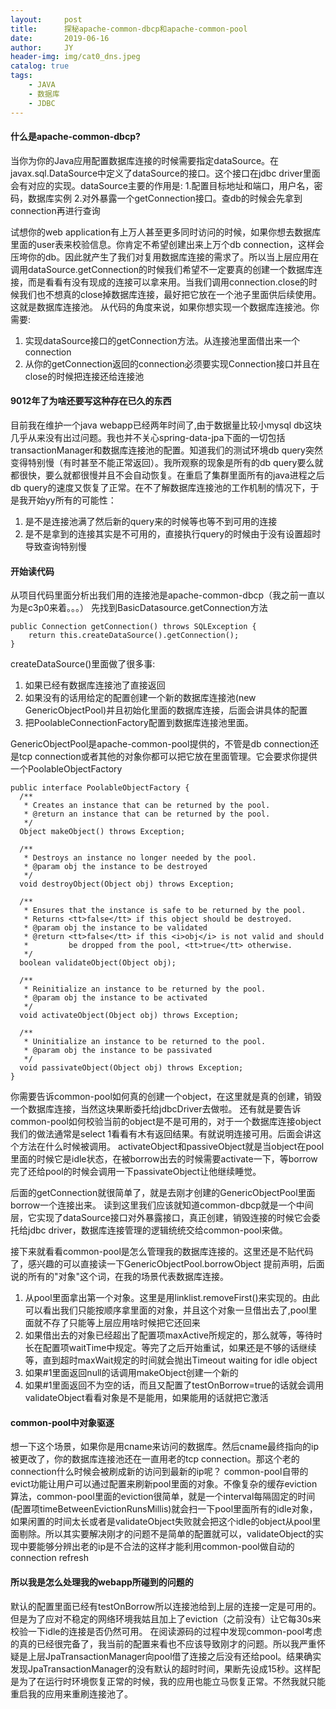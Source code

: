```yaml
---
layout:     post
title:      探秘apache-common-dbcp和apache-common-pool
date:       2019-06-16
author:     JY
header-img: img/cat0_dns.jpeg
catalog: true
tags:
    - JAVA
    - 数据库
    - JDBC
---
```


#### 什么是apache-common-dbcp?
当你为你的Java应用配置数据库连接的时候需要指定dataSource。在javax.sql.DataSource中定义了dataSource的接口。这个接口在jdbc driver里面会有对应的实现。dataSource主要的作用是:
1.配置目标地址和端口，用户名，密码，数据库实例
2.对外暴露一个getConnection接口。查db的时候会先拿到connection再进行查询

试想你的web application有上万人甚至更多同时访问的时候，如果你想去数据库里面的user表来校验信息。你肯定不希望创建出来上万个db connection，这样会压垮你的db。因此就产生了我们对复用数据库连接的需求了。所以当上层应用在调用dataSource.getConnection的时候我们希望不一定要真的创建一个数据库连接，而是看看有没有现成的连接可以拿来用。当我们调用connection.close的时候我们也不想真的close掉数据库连接，最好把它放在一个池子里面供后续使用。这就是数据库连接池。
从代码的角度来说，如果你想实现一个数据库连接池。你需要:
1. 实现dataSource接口的getConnection方法。从连接池里面借出来一个connection
2. 从你的getConnection返回的connection必须要实现Connection接口并且在close的时候把连接还给连接池


#### 9012年了为啥还要写这种存在已久的东西
目前我在维护一个java webapp已经两年时间了,由于数据量比较小mysql db这块几乎从来没有出过问题。我也并不关心spring-data-jpa下面的一切包括transactionManager和数据库连接池的配置。知道我们的测试环境db query突然变得特别慢（有时甚至不能正常返回）。我所观察的现象是所有的db query要么就都很快，要么就都很慢并且不会自动恢复。在重启了集群里面所有的java进程之后db query的速度又恢复了正常。在不了解数据库连接池的工作机制的情况下，于是我开始yy所有的可能性：
1. 是不是连接池满了然后新的query来的时候等也等不到可用的连接
2. 是不是拿到的连接其实是不可用的，直接执行query的时候由于没有设置超时导致查询特别慢


#### 开始读代码
从项目代码里面分析出我们用的连接池是apache-common-dbcp（我之前一直以为是c3p0来着。。。）
先找到BasicDatasource.getConnection方法
```
public Connection getConnection() throws SQLException {
    return this.createDataSource().getConnection();
}
```
createDataSource()里面做了很多事:
1. 如果已经有数据库连接池了直接返回
2. 如果没有的话用给定的配置创建一个新的数据库连接池(new GenericObjectPool)并且初始化里面的数据库连接，后面会讲具体的配置
3. 把PoolableConnectionFactory配置到数据库连接池里面。

GenericObjectPool是apache-common-pool提供的，不管是db connection还是tcp connection或者其他的对象你都可以把它放在里面管理。它会要求你提供一个PoolableObjectFactory
```
public interface PoolableObjectFactory {
  /**
   * Creates an instance that can be returned by the pool.
   * @return an instance that can be returned by the pool.
   */
  Object makeObject() throws Exception;

  /**
   * Destroys an instance no longer needed by the pool.
   * @param obj the instance to be destroyed
   */
  void destroyObject(Object obj) throws Exception;

  /**
   * Ensures that the instance is safe to be returned by the pool.
   * Returns <tt>false</tt> if this object should be destroyed.
   * @param obj the instance to be validated
   * @return <tt>false</tt> if this <i>obj</i> is not valid and should
   *         be dropped from the pool, <tt>true</tt> otherwise.
   */
  boolean validateObject(Object obj);

  /**
   * Reinitialize an instance to be returned by the pool.
   * @param obj the instance to be activated
   */
  void activateObject(Object obj) throws Exception;

  /**
   * Uninitialize an instance to be returned to the pool.
   * @param obj the instance to be passivated
   */
  void passivateObject(Object obj) throws Exception;
}
```
你需要告诉common-pool如何真的创建一个object，在这里就是真的创建，销毁一个数据库连接，当然这块果断委托给jdbcDriver去做啦。
还有就是要告诉common-pool如何校验当前的object是不是可用的，对于一个数据库连接object我们的做法通常是select 1看看有木有返回结果。有就说明连接可用。后面会讲这个方法在什么时候被调用。
activateObject和passiveObject就是当object在pool里面的时候它是idle状态，在被borrow出去的时候需要activate一下，等borrow完了还给pool的时候会调用一下passivateObject让他继续睡觉。

后面的getConnection就很简单了，就是去刚才创建的GenericObjectPool里面borrow一个连接出来。
读到这里我们应该就知道common-dbcp就是一个中间层，它实现了dataSource接口对外暴露接口，真正创建，销毁连接的时候它会委托给jdbc driver，数据库连接管理的逻辑统统交给common-pool来做。

接下来就看看common-pool是怎么管理我的数据库连接的。这里还是不贴代码了，感兴趣的可以直接读一下GenericObjectPool.borrowObject
提前声明，后面说的所有的"对象"这个词，在我的场景代表数据库连接。
1. 从pool里面拿出第一个对象。这里是用linklist.removeFirst()来实现的。由此可以看出我们只能按顺序拿里面的对象，并且这个对象一旦借出去了,pool里面就不存了只能等上层应用啥时候把它还回来
2. 如果借出去的对象已经超出了配置项maxActive所规定的，那么就等，等待时长在配置项waitTime中规定。等完了之后开始重试，如果还是不够的话继续等，直到超时maxWait规定的时间就会抛出Timeout waiting for idle object
3. 如果#1里面返回null的话调用makeObject创建一个新的
4. 如果#1里面返回不为空的话，而且又配置了testOnBorrow=true的话就会调用validateObject看看对象是不是能用，如果能用的话就把它激活


#### common-pool中对象驱逐
想一下这个场景，如果你是用cname来访问的数据库。然后cname最终指向的ip被更改了，你的数据库连接池还在一直用老的tcp connection。那这个老的connection什么时候会被刷成新的访问到最新的ip呢？
common-pool自带的evict功能让用户可以通过配置来刷新pool里面的对象。不像复杂的缓存eviction算法，common-pool里面的eviction很简单，就是一个interval每隔固定的时间(配置项timeBetweenEvictionRunsMillis)就会扫一下pool里面所有的idle对象，如果闲置的时间太长或者是validateObject失败就会把这个idle的object从pool里面剔除。所以其实要解决刚才的问题不是简单的配置就可以，validateObject的实现中要能够分辨出老的ip是不合法的这样才能利用common-pool做自动的connection refresh


#### 所以我是怎么处理我的webapp所碰到的问题的
默认的配置里面已经有testOnBorrow所以连接池给到上层的连接一定是可用的。但是为了应对不稳定的网络环境我姑且加上了eviction（之前没有）让它每30s来校验一下idle的连接是否仍然可用。
在阅读源码的过程中发现common-pool考虑的真的已经很完备了，我当前的配置来看也不应该导致刚才的问题。所以我严重怀疑是上层JpaTransactionManager向pool借了连接之后没有还给pool。结果确实发现JpaTransactionManager的没有默认的超时时间，果断先设成15秒。这样配是为了在运行时环境恢复正常的时候，我的应用也能立马恢复正常。不然我就只能重启我的应用来重刷连接池了。